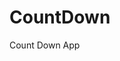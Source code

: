 # CountDown
 Count Down App
      
                      
                                                                                                              
                                                                                              
                                                                                                
                                                                                        
                                                                      
                                                
                              
                    
    
  
   
